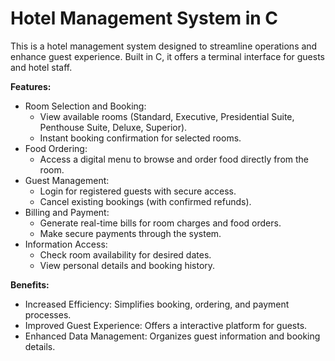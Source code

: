 # Hotel Management System in C
This is a hotel management system designed to streamline operations and enhance guest experience. Built in C, it offers a terminal interface for guests and hotel staff.

**Features:**
- Room Selection and Booking:
	- View available rooms (Standard, Executive, Presidential Suite, Penthouse Suite, Deluxe, Superior).
	- Instant booking confirmation for selected rooms.
- Food Ordering:
	- Access a digital menu to browse and order food directly from the room.
- Guest Management:
	- Login for registered guests with secure access.
	- Cancel existing bookings (with confirmed refunds).
- Billing and Payment:
	- Generate real-time bills for room charges and food orders.
	- Make secure payments through the system.
- Information Access:
	- Check room availability for desired dates.
	- View personal details and booking history.

**Benefits:**
- Increased Efficiency: Simplifies booking, ordering, and payment processes.
- Improved Guest Experience: Offers a interactive platform for guests.
- Enhanced Data Management: Organizes guest information and booking details.
